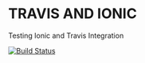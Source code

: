
# TRAVIS AND IONIC
Testing Ionic and Travis Integration

[![Build Status](https://travis-ci.org/luiscarlossf/test-travis-ionic.svg?branch=master)](https://travis-ci.org/luiscarlossf/test-travis-ionic)

